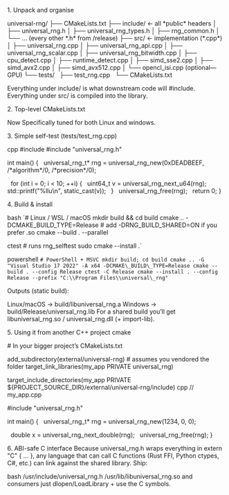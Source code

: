 1\. Unpack and organise

universal-rng/
├── CMakeLists.txt
├── include/                 ← all \*public\* headers
│   ├── universal\_rng.h
│   ├── universal\_rng\_types.h
│   ├── rng\_common.h
│   └── … (every other \*.h\* from /release)
├── src/                     ← implementation (\*.cpp\*)
│   ├── universal\_rng.cpp
│   ├── universal\_rng\_api.cpp
│   ├── universal\_rng\_scalar.cpp
│   ├── universal\_rng\_bitwidth.cpp
│   ├── cpu\_detect.cpp
│   ├── runtime\_detect.cpp
│   ├── simd\_sse2.cpp
│   ├── simd\_avx2.cpp
│   ├── simd\_avx512.cpp
│   └── opencl\_isi.cpp        (optional—GPU)
└── tests/
&nbsp;   ├── test\_rng.cpp
&nbsp;   └── CMakeLists.txt

Everything under include/ is what downstream code will #include.
Everything under src/ is compiled into the library.

2\. Top-level CMakeLists.txt

Now Specifically tuned for both Linux and windows.

3\. Simple self-test (tests/test\_rng.cpp)

cpp
\#include <cstdio>
\#include "universal\_rng.h"

int main() {
&nbsp;   universal\_rng\_t\* rng = universal\_rng\_new(0xDEADBEEF, /\*algorithm\*/0, /\*precision\*/0);

&nbsp;   for (int i = 0; i < 10; ++i) {
&nbsp;       uint64\_t v = universal\_rng\_next\_u64(rng);
&nbsp;       std::printf("%llu\\n", static\_cast<unsigned long long>(v));
&nbsp;   }
&nbsp;   universal\_rng\_free(rng);
&nbsp;   return 0;
}

4\. Build \& install

bash
`# Linux / WSL / macOS
mkdir build \&\& cd build
cmake .. -DCMAKE\_BUILD\_TYPE=Release              # add -DRNG\_BUILD\_SHARED=ON if you prefer .so
cmake --build . --parallel

ctest                                            # runs rng\_selftest
sudo cmake --install .`

powershell
`# PowerShell + MSVC
mkdir build; cd build
cmake .. -G "Visual Studio 17 2022" -A x64 -DCMAKE\_BUILD\_TYPE=Release
cmake --build . --config Release
ctest -C Release
cmake --install . --config Release --prefix "C:\\Program Files\\universal\_rng"`


Outputs (static build):

Linux/macOS → build/libuniversal\_rng.a
Windows → build/Release/universal\_rng.lib
For a shared build you’ll get libuniversal\_rng.so / universal\_rng.dll (+ import-lib).

5\. Using it from another C++ project
cmake

\# In your bigger project’s CMakeLists.txt

add\_subdirectory(external/universal-rng)    # assumes you vendored the folder
target\_link\_libraries(my\_app PRIVATE universal\_rng)

target\_include\_directories(my\_app PRIVATE
&nbsp;   ${PROJECT\_SOURCE\_DIR}/external/universal-rng/include)
cpp
// my\_app.cpp

\#include "universal\_rng.h"

int main() {
&nbsp;   universal\_rng\_t\* rng = universal\_rng\_new(1234, 0, 0);

&nbsp;   double x = universal\_rng\_next\_double(rng);
&nbsp;   universal\_rng\_free(rng);
}

6\. ABI-safe C interface
Because universal\_rng.h wraps everything in extern "C" { … }, any language that can call C functions (Rust FFI, Python ctypes, C#, etc.) can link against the shared library. Ship:

bash
/usr/include/universal\_rng.h
/usr/lib/libuniversal\_rng.so
and consumers just dlopen/LoadLibrary + use the C symbols.

